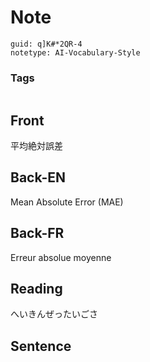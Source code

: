 # Note
```
guid: q]K#*2QR-4
notetype: AI-Vocabulary-Style
```

### Tags
```
```

## Front
平均絶対誤差

## Back-EN
Mean Absolute Error (MAE)

## Back-FR
Erreur absolue moyenne

## Reading
へいきんぜったいごさ

## Sentence

